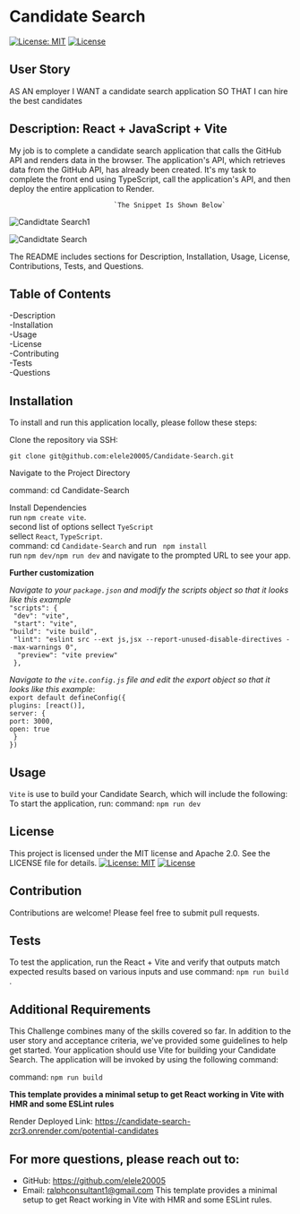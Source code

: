 # Candidate Search
[![License: MIT](https://img.shields.io/badge/License-MIT-yellow.svg)](https://opensource.org/licenses/MIT) 
[![License](https://img.shields.io/badge/License-Apache_2.0-blue.svg)](https://opensource.org/licenses/Apache-2.0) 

## User Story

AS AN employer
I WANT a candidate search application
SO THAT I can hire the best candidates

## Description: React + JavaScript + Vite 
My job is to complete a candidate search application that calls the GitHub API and renders data in the browser. The application's API, which retrieves data from the GitHub API, has already been created. It's my task to complete the front end using TypeScript, call the application's API, and then deploy the entire application to Render.
                        
                              `The Snippet Is Shown Below`
![Candidtate Search1 ](https://github.com/user-attachments/assets/3edf37a8-7c52-444e-81ae-0e3d18bbf62c)

![Candidtate Search ](https://github.com/user-attachments/assets/9f4ab95c-9440-4733-9591-b91bea1ecd3e)


The README includes sections for Description, Installation, Usage, License, Contributions, Tests, and Questions.   


## Table of Contents

-Description     
-Installation      
-Usage        
-License      
-Contributing       
-Tests         
-Questions

## Installation
To install and run this application locally, please follow these steps:

Clone the repository via SSH:

`git clone git@github.com:elele20005/Candidate-Search.git`
       
   Navigate to the Project Directory


 command: cd Candidate-Search
 
Install Dependencies    
run `npm create vite`.     
second list of options sellect `TyeScript`       
sellect `React`, `TypeScript`.       
command: cd `Candidate-Search` and run ` npm install`           
run `npm dev/npm run dev` and navigate to the prompted URL to see your app.

**Further customization**   

*Navigate to your `package.json` and modify the scripts object so that it looks like this example*     
`"scripts": {`      
` "dev": "vite",`      
` "start": "vite",`      
`"build": "vite build",`      
` "lint": "eslint src --ext js,jsx --report-unused-disable-directives --max-warnings 0",`       
`  "preview": "vite preview"`      
` },`

 *Navigate to the `vite.config.js` file and edit the export object so that it looks like this example*:     
 `export default defineConfig({`        
 `plugins: [react()],`      
 `server: {`       
 `port: 3000,`       
 `open: true`       
 ` }`       
 `})`


## Usage
`Vite` is use to build your Candidate Search, which will include the following:
To start the application, run:
command: `npm run dev`

## License
This project is licensed under the MIT license and Apache 2.0. See the LICENSE file for details.
[![License: MIT](https://img.shields.io/badge/License-MIT-yellow.svg)](https://opensource.org/licenses/MIT)
[![License](https://img.shields.io/badge/License-Apache_2.0-blue.svg)](https://opensource.org/licenses/Apache-2.0)

## Contribution
Contributions are welcome! Please feel free to submit pull requests.

## Tests
To test the application, run the React + Vite and verify that outputs match expected results based on various inputs and use command: `npm run build` .


## Additional Requirements
This Challenge combines many of the skills covered so far. In addition to the user story and acceptance criteria, we've provided some guidelines to help get started. Your application should use Vite for building your Candidate Search. The application will be invoked by using the following command:

command: `npm run build` 

**This template provides a minimal setup to get React working in Vite with HMR and some ESLint rules** 

Render Deployed Link: https://candidate-search-zcr3.onrender.com/potential-candidates 

## For more questions, please reach out to:
 
- GitHub: https://github.com/elele20005
- Email: ralphconsultant1@gmail.com
This template provides a minimal setup to get React working in Vite with HMR and some ESLint rules.
